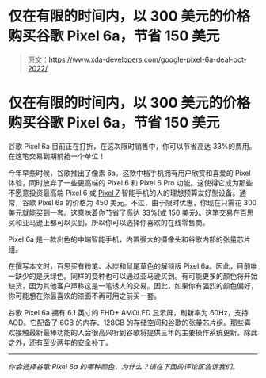 # 仅在有限的时间内，以 300 美元的价格购买谷歌 Pixel 6a，节省 150 美元

> 原文：<https://www.xda-developers.com/google-pixel-6a-deal-oct-2022/>

# 仅在有限的时间内，以 300 美元的价格购买谷歌 Pixel 6a，节省 150 美元

谷歌 Pixel 6a 目前正在打折，在这次限时销售中，你可以节省高达 33%的费用。在这笔交易到期前抢一个单位！

今年早些时候，谷歌推出了像素 6a。这款中档手机拥有用户欣赏和喜爱的 Pixel 体验，同时放弃了一些更高端的 Pixel 6 和 Pixel 6 Pro 功能。这使得它成为那些不愿意投资最高端 Pixel 6 或 [Pixel 7](https://www.xda-developers.com/google-pixel-7-review/) 智能手机的人的理想预算友好型设备。通常，谷歌 Pixel 6a 的价格为 450 美元。不过，由于限时优惠，你现在只需花 300 美元就能买到一套。这意味着你节省了高达 33%(或 150 美元)。这笔交易在百思买和亚马逊上都可以买到，所以你可以选择你喜欢的在线零售商。

Pixel 6a 是一款出色的中端智能手机，内置强大的摄像头和谷歌内部的张量芯片组。

在撰写本文时，百思买有粉笔、木炭和鼠尾草色的解锁版 Pixel 6a。因此，目前唯一缺少的是灰绿色。同样的变种也可以通过亚马逊买到。有可能更多的颜色将开始缺货，因为其他客户声称这是一笔诱人的交易。因此，如果你有强烈的颜色偏好，你可能想在你最喜欢的漆面不再可用之前买一套。

谷歌 Pixel 6a 拥有 6.1 英寸的 FHD+ AMOLED 显示屏，刷新率为 60Hz，支持 AOD。它配备了 6GB 的内存、128GB 的存储空间和谷歌的张量芯片组。那些喜欢接触最新最棒功能的人会很高兴听到谷歌将提供三年的主要操作系统更新。除此之外，还有至少两年的安全补丁。

* * *

*你会选择谷歌 Pixel 6a 的哪种颜色，为什么？请在下面的评论区告诉我们。*